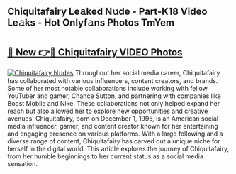 ## Chiquitafairy Le𝚊ked N𝚞de - Part-K18 Video Le𝚊ks - Hot Onlyf𝚊ns Photos TmYem

# <h2><a href="http://ab42269.deff.icu/?id=Chiquitafairy">🔗 New 👉🔴 Chiquitafairy VIDEO Photos</a></h2>

[![Chiquitafairy N𝚞des](https://i.imgur.com/rIISA9y.gif)](http://ab42269.deff.icu/?id=Chiquitafairy)
Throughout her social media career, Chiquitafairy has collaborated with various influencers, content creators, and brands. Some of her most notable collaborations include working with fellow YouTuber and gamer, Chance Sutton, and partnering with companies like Boost Mobile and Nike. These collaborations not only helped expand her reach but also allowed her to explore new opportunities and creative avenues. Chiquitafairy, born on December 1, 1995, is an American social media influencer, gamer, and content creator known for her entertaining and engaging presence on various platforms. With a large following and a diverse range of content, Chiquitafairy has carved out a unique niche for herself in the digital world. This article explores the journey of Chiquitafairy, from her humble beginnings to her current status as a social media sensation.
